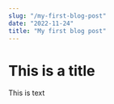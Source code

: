 ```yaml
---
slug: "/my-first-blog-post"
date: "2022-11-24"
title: "My first blog post"
---
```


# This is a title

This is text
